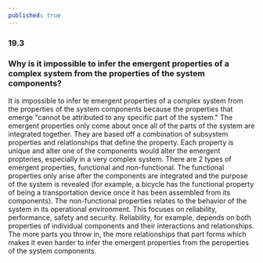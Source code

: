 ```yaml
---
published: true
---
```

### 19.3
### Why is it impossible to infer the emergent properties of a complex system from the properties of the system components?
It is impossible to infer te emergent properties of a complex system from the properties of the system components because the properties that emerge "cannot be attributed to any specific part of the system." The emergent properties only come about once all of the parts of the system are integrated together. They are based off a combination of subsystem properties and relationships that define the property. Each property is unique and alter one of the components would alter the emergent propteries, especially in a very complex system. There are 2 types of emergent properties, functional and non-functional. The functional properties only arise after the components are integrated and the purpose of the system is revealed (for example, a bicycle has the functional property of being a transportation device once it has been assembled from its components). The non-functional properties relates to the behavior of the system in its operational environment. This focuses on reliability, performance, safety and security. Reliability, for example, depends on both properties of individual components and their interactions and relationships. The more parts you throw in, the more relationships that part forms which makes it even harder to infer the emergent properties from the peroperties of the system components.

